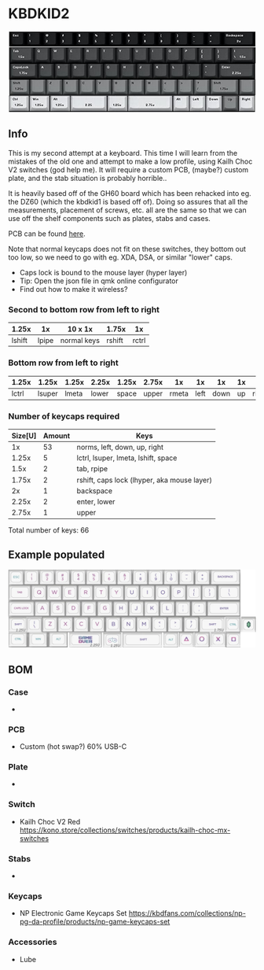 # KBDKID2

![KBDKID2](img/kbdkid.png "KBDKID2")

## Info
This is my second attempt at a keyboard. This time I will learn from the mistakes of the old one
and attempt to make a low profile, using Kailh Choc V2 switches (god help me). It will require
a custom PCB, (maybe?) custom plate, and the stab situation is probably horrible..

It is heavily based off of the GH60 board which has been rehacked into eg. the DZ60 (which the
kbdkid1 is based off of). Doing so assures that all the measurements, placement of screws, etc.
all are the same so that we can use off the shelf components such as plates, stabs and cases.

PCB can be found [here](https://github.com/Tubbles/kbdkid2-pcb).

Note that normal keycaps does not fit on these switches, they bottom out too low, so we need
to go with eg. XDA, DSA, or similar "lower" caps.

* Caps lock is bound to the mouse layer (hyper layer)
* Tip: Open the json file in qmk online configurator
* Find out how to make it wireless?

### Second to bottom row from left to right
| 1.25x  | 1x    | 10 x 1x     | 1.75x  | 1x    |
| ------ | ----- | ----------- | ------ | ----- |
| lshift | lpipe | normal keys | rshift | rctrl |

### Bottom row from left to right
| 1.25x | 1.25x  | 1.25x | 2.25x | 1.25x | 2.75x | 1x    | 1x   | 1x   | 1x  | 1x    |
| ----- | ------ | ----- | ----- | ----- | ----- | ----- | ---- | ---- | --- | ----- |
| lctrl | lsuper | lmeta | lower | space | upper | rmeta | left | down | up  | right |

### Number of keycaps required
| Size[U] | Amount | Keys                                        |
| ------- | ------ | ------------------------------------------- |
| 1x      | 53     | norms, left, down, up, right                |
| 1.25x   | 5      | lctrl, lsuper, lmeta, lshift, space         |
| 1.5x    | 2      | tab, rpipe                                  |
| 1.75x   | 2      | rshift, caps lock (lhyper, aka mouse layer) |
| 2x      | 1      | backspace                                   |
| 2.25x   | 2      | enter, lower                                |
| 2.75x   | 1      | upper                                       |

Total number of keys: 66

## Example populated

![populated](img/populated.png "populated")

## BOM
### Case
*

### PCB
* Custom (hot swap?) 60% USB-C

### Plate
*

### Switch
* Kailh Choc V2 Red https://kono.store/collections/switches/products/kailh-choc-mx-switches

### Stabs
*

### Keycaps
* NP Electronic Game Keycaps Set https://kbdfans.com/collections/np-pg-da-profile/products/np-game-keycaps-set

### Accessories
* Lube
